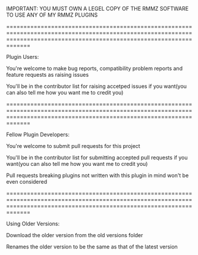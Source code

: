IMPORTANT: YOU MUST OWN A LEGEL COPY OF THE RMMZ SOFTWARE TO USE ANY OF MY RMMZ PLUGINS

=========================================================================================================================================================================

Plugin Users:

You're welcome to make bug reports, compatibility problem reports and feature requests as raising issues

You'll be in the contributor list for raising accetped issues if you want(you can also tell me how you want me to credit you)

=========================================================================================================================================================================

Fellow Plugin Developers:

You're welcome to submit pull requests for this project

You'll be in the contributor list for submitting accepted pull requests if you want(you can also tell me how you want me to credit you)

Pull requests breaking plugins not written with this plugin in mind won't be even considered

=========================================================================================================================================================================

Using Older Versions:

Download the older version from the old versions folder

Renames the older version to be the same as that of the latest version
